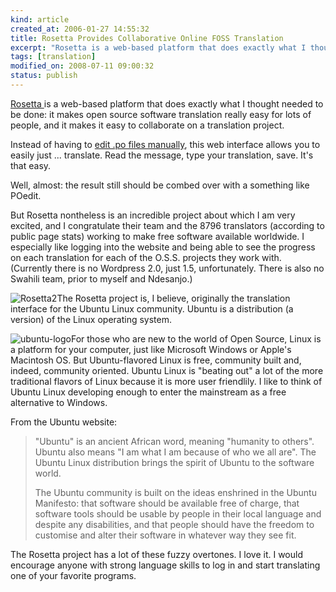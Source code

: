 ```yaml
--- 
kind: article
created_at: 2006-01-27 14:55:32
title: Rosetta Provides Collaborative Online FOSS Translation
excerpt: "Rosetta is a web-based platform that does exactly what I thought needed to be done: it makes open source software translation really easy for lots of people, and it makes it easy to collaborate on a translation project."
tags: [translation]
modified_on: 2008-07-11 09:00:32
status: publish
---
```


<a href="https://launchpad.net/rosetta">Rosetta </a>is a web-based platform that does exactly what I thought needed to be done: it makes open source software translation really easy for lots of people, and it makes it easy to collaborate on a translation project. 

Instead of having to <a href="http://www.gnu.org/software/gettext/manual/html_chapter/gettext_2.html">edit .po files manually</a>, this web interface allows you to easily just ... translate. Read the message, type your translation, save. It's that easy. 

Well, almost: the result still should be combed over with a something like POedit.

But Rosetta nontheless is an incredible project about which I am very excited, and I congratulate their team and the 8796 translators (according to public page stats) working to make free software available worldwide. I especially like logging into the website and being able to see the progress on each translation for each of the O.S.S. projects they work with. (Currently there is no Wordpress 2.0, just 1.5, unfortunately. There is also no Swahili team, prior to myself and Ndesanjo.) 

<img src='/wp-content/uploads/rosetta2.jpg' alt='Rosetta2' />The Rosetta project is, I believe, originally the translation interface for the Ubuntu Linux community. Ubuntu is a distribution (a version) of the Linux operating system.  

<img src='/wp-content/uploads/ubuntu.jpg' alt='ubuntu-logo' />For those who are new to the world of Open Source, Linux is a platform for your computer, just like Microsoft Windows or Apple's Macintosh OS. But Ubuntu-flavored Linux is free, community built and, indeed, community oriented. Ubuntu Linux is "beating out" a lot of the more traditional flavors of Linux because it is more user friendlily. I like to think of Ubuntu Linux developing enough to enter the mainstream as a free alternative to Windows. 

From the Ubuntu website: 

<blockquote class="large">"Ubuntu" is an ancient African word, meaning "humanity to others". Ubuntu also means "I am what I am because of who we all are". The Ubuntu Linux distribution brings the spirit of Ubuntu to the software world.

The Ubuntu community is built on the ideas enshrined in the Ubuntu Manifesto: that software should be available free of charge, that software tools should be usable by people in their local language and despite any disabilities, and that people should have the freedom to customise and alter their software in whatever way they see fit.</blockquote>

The Rosetta project has a lot of these fuzzy overtones. I love it. I would encourage anyone with strong language skills to log in and start translating one of your favorite programs.
